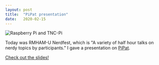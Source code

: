 ```yaml
---
layout: post
title:  "PiPat presentation"
date:   2020-02-15
---
```

![Raspberry Pi and TNC-Pi](https://1.bp.blogspot.com/-wZo-I7wwHps/XkhuUxFSG4I/AAAAAAABtm4/qXtiMbar5gUk0Ze5wxnNHpI8n5E_Tky6ACLcBGAsYHQ/s320/IMG_20200118_123819.jpg)

Today was RMHAM-U Nerdfest, which is "A variety of half hour talks on nerdy topics by participants."
I gave a presentation on [PiPat](https://www.k0swe.radio/pipat).

[Check out the slides!](https://docs.google.com/presentation/d/1D1G5K7JEhATZmsF1oYu3MFntzarn0PokRvu2k5iqmH0/edit?usp=sharing)
